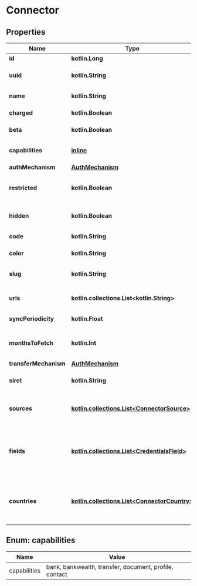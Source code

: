 
# Connector

## Properties
Name | Type | Description | Notes
------------ | ------------- | ------------- | -------------
**id** | **kotlin.Long** |  | 
**uuid** | **kotlin.String** | Unique connector identifier, stable across API domains. | 
**name** | **kotlin.String** | Name of the bank or provider. | 
**charged** | **kotlin.Boolean** | Whether usage of this connector is charged. | 
**beta** | **kotlin.Boolean** | If true, this connector is likely instable. | 
**capabilities** | [**inline**](#kotlin.collections.List&lt;Capabilities&gt;) | A list of capabilities supported by this connector. | 
**authMechanism** | [**AuthMechanism**](AuthMechanism.md) |  | 
**restricted** | **kotlin.Boolean** | If true, new connections cannot be added with this connector. | 
**hidden** | **kotlin.Boolean** | Whether this connector is hidden from users. |  [optional]
**code** | **kotlin.String** | For bank connectors, the bank code. |  [optional]
**color** | **kotlin.String** | Branding color of the bank or provider. |  [optional]
**slug** | **kotlin.String** | A short letter code to identify the connector. Slugs are not unique. |  [optional]
**urls** | **kotlin.collections.List&lt;kotlin.String&gt;** | A list of websites associated with the connector. |  [optional]
**syncPeriodicity** | **kotlin.Float** | How many days to wait between syncs. |  [optional]
**monthsToFetch** | **kotlin.Int** | Number of months of history to fetch when synchronizing a connection. |  [optional]
**transferMechanism** | [**AuthMechanism**](AuthMechanism.md) |  |  [optional]
**siret** | **kotlin.String** | For provider connectors, the SIRET code. |  [optional]
**sources** | [**kotlin.collections.List&lt;ConnectorSource&gt;**](ConnectorSource.md) | Optional &#x60;expand&#x60;: The details of the sources available for the connector. |  [optional]
**fields** | [**kotlin.collections.List&lt;CredentialsField&gt;**](CredentialsField.md) | Optional &#x60;expand&#x60;: The list of initial form fields associated with the connector. Only relevant when building a custom connection integration. |  [optional]
**countries** | [**kotlin.collections.List&lt;ConnectorCountry&gt;**](ConnectorCountry.md) | Optional &#x60;expand&#x60;: Countries where users can open or have accounts/subscriptions with the given institution. |  [optional]


<a id="kotlin.collections.List<Capabilities>"></a>
## Enum: capabilities
Name | Value
---- | -----
capabilities | bank, bankwealth, transfer, document, profile, contact



